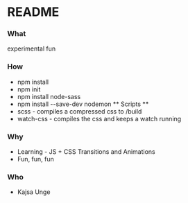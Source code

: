 # README #

### What ###
experimental fun

### How ###
* npm install
* npm init
* npm install node-sass
* npm install --save-dev nodemon
** Scripts **
* scss - compiles a compressed css to /build
* watch-css - compiles the css and keeps a watch running

### Why ###
* Learning - JS + CSS Transitions and Animations
* Fun, fun, fun

### Who ###
* Kajsa Unge
